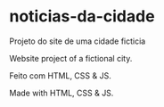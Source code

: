 # noticias-da-cidade

Projeto do site de uma cidade ficticia

Website project of a fictional city.

Feito com HTML, CSS & JS.

Made with HTML, CSS & JS.

